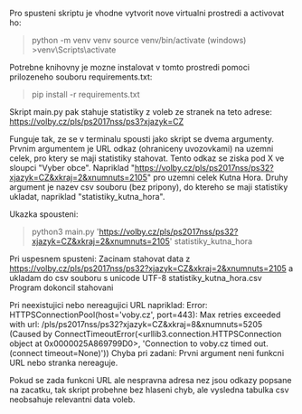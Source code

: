 Pro spusteni skriptu je vhodne vytvorit nove virtualni prostredi a activovat ho:
>python -m venv venv
>source venv/bin/activate
(windows) >venv\Scripts\activate

Potrebne knihovny je mozne instalovat v tomto prostredi pomoci prilozeneho souboru requirements.txt:
>pip install -r requirements.txt

Skript main.py pak stahuje statistiky z voleb ze stranek na teto adrese:
https://volby.cz/pls/ps2017nss/ps3?xjazyk=CZ

Funguje tak, ze se v terminalu spousti jako skript se dvema argumenty.
Prvnim argumentem je URL odkaz (ohraniceny uvozovkami) na uzemni celek, pro ktery se maji statistiky stahovat. Tento odkaz se ziska pod X ve sloupci "Vyber obce". Napriklad "https://volby.cz/pls/ps2017nss/ps32?xjazyk=CZ&xkraj=2&xnumnuts=2105" pro uzemni celek Kutna Hora. Druhy argument je nazev csv souboru (bez pripony), do ktereho se maji statistiky ukladat, napriklad "statistiky_kutna_hora".

Ukazka spousteni:
>python3 main.py 'https://volby.cz/pls/ps2017nss/ps32?xjazyk=CZ&xkraj=2&xnumnuts=2105' statistiky_kutna_hora

Pri uspesnem spusteni:
Zacinam stahovat data z https://volby.cz/pls/ps2017nss/ps32?xjazyk=CZ&xkraj=2&xnumnuts=2105 a ukladam do csv souboru s unicode UTF-8 statistiky_kutna_hora.csv
Program dokoncil stahovani

Pri neexistujici nebo nereagujici URL napriklad:
Error: HTTPSConnectionPool(host='voby.cz', port=443): Max retries exceeded with url: /pls/ps2017nss/ps32?xjazyk=CZ&xkraj=8&xnumnuts=5205 (Caused by ConnectTimeoutError(<urllib3.connection.HTTPSConnection object at 0x0000025A869799D0>, 'Connection to voby.cz timed out. (connect timeout=None)'))
Chyba pri zadani: Prvni argument neni funkcni URL nebo stranka nereaguje.

Pokud se zada funkcni URL ale nespravna adresa nez jsou odkazy popsane na zacatku, tak skript probehne bez hlaseni chyb, ale vysledna tabulka csv neobsahuje relevantni data voleb.
